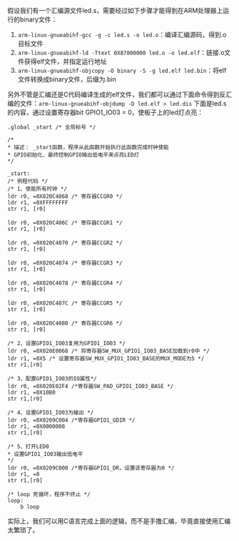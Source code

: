 假设我们有一个汇编源文件led.s，需要经过如下步骤才能得到在ARM处理器上运行的binary文件：

1. `arm-linux-gnueabihf-gcc -g -c led.s -o led.o`：编译汇编源码，得到.o目标文件
1. `arm-linux-gnueabihf-ld -Ttext 0X87800000 led.o -o led.elf`：链接.o文件获得elf文件，并指定运行地址
1. `arm-linux-gnueabihf-objcopy -O binary -S -g led.elf led.bin`：将elf文件转换成binary文件，后缀为.bin


另外不管是汇编还是C代码编译生成的elf文件，我们都可以通过下面命令得到反汇编的文件：`arm-linux-gnueabihf-objdump -D led.elf > led.dis`
下面是led.s的内容，通过设置寄存器bit GPIO1_IO03 = 0，使板子上的led灯点亮：
```basic
.global _start /* 全局标号 */

/*
* 描述： _start函数，程序从此函数开始执行此函数完成时钟使能
* GPIO初始化、最终控制GPIO输出低电平来点亮LED灯
*/

_start:
/* 例程代码 */
/* 1、使能所有时钟 */
ldr r0, =0X020C4068 /* 寄存器CCGR0 */
ldr r1, =0XFFFFFFFF
str r1, [r0]

ldr r0, =0X020C406C /* 寄存器CCGR1 */
str r1, [r0]

ldr r0, =0X020C4070 /* 寄存器CCGR2 */
str r1, [r0]

ldr r0, =0X020C4074 /* 寄存器CCGR3 */
str r1, [r0]

ldr r0, =0X020C4078 /* 寄存器CCGR4 */
str r1, [r0]

ldr r0, =0X020C407C /* 寄存器CCGR5 */
str r1, [r0]

ldr r0, =0X020C4080 /* 寄存器CCGR6 */
str r1, [r0]

/* 2、设置GPIO1_IO03复用为GPIO1_IO03 */
ldr r0, =0X020E0068 /* 将寄存器SW_MUX_GPIO1_IO03_BASE加载到r0中 */
ldr r1, =0X5 /* 设置寄存器SW_MUX_GPIO1_IO03_BASE的MUX_MODE为5 */
str r1,[r0]

/* 3、配置GPIO1_IO03的IO属性*/
ldr r0, =0X020E02F4 /*寄存器SW_PAD_GPIO1_IO03_BASE */
ldr r1, =0X10B0
str r1,[r0]

/* 4、设置GPIO1_IO03为输出 */
ldr r0, =0X0209C004 /*寄存器GPIO1_GDIR */
ldr r1, =0X0000008
str r1,[r0]

/* 5、打开LED0
* 设置GPIO1_IO03输出低电平
*/
ldr r0, =0X0209C000 /*寄存器GPIO1_DR，设置该寄存器为0 */
ldr r1, =0
str r1,[r0]

/* loop 死循环，程序不终止 */
loop:
    b loop
```
实际上，我们可以用C语言完成上面的逻辑，而不是手撸汇编，毕竟直接使用汇编太繁琐了。
